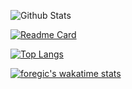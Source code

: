 <!-- ### Hi there 👋 -->

![Github Stats](https://github-readme-stats.vercel.app/api?username=foregic&show_icons=true&count_private=true&theme=radical)

[![Readme Card](https://github-readme-stats.vercel.app/api/pin/?username=foregic&repo=NKbookshop)](https://github.com/foregic)

[![Top Langs](https://github-readme-stats.vercel.app/api/top-langs/?username=foregic&layout=8)](https://github.com/foregic)

[![foregic's wakatime stats](https://github-readme-stats.vercel.app/api/wakatime?username=foregic&layout=compact)](https://github.com/foregic)

<!--
**foregic/foregic** is a ✨ _special_ ✨ repository because its `README.md` (this file) appears on your GitHub profile.

Here are some ideas to get you started:

- 🔭 I’m currently working on ...
- 🌱 I’m currently learning ...
- 👯 I’m looking to collaborate on ...
- 🤔 I’m looking for help with ...
- 💬 Ask me about ...
- 📫 How to reach me: ...
- 😄 Pronouns: ...
- ⚡ Fun fact: ...
-->
